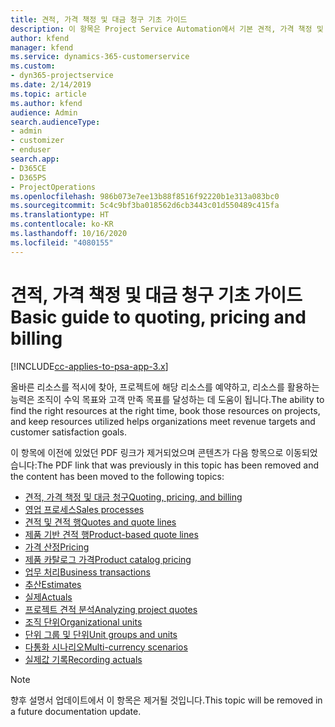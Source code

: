 ```yaml
---
title: 견적, 가격 책정 및 대금 청구 기초 가이드
description: 이 항목은 Project Service Automation에서 기본 견적, 가격 책정 및 대금 청구에 대한 정보 링크를 제공합니다.
author: kfend
manager: kfend
ms.service: dynamics-365-customerservice
ms.custom:
- dyn365-projectservice
ms.date: 2/14/2019
ms.topic: article
ms.author: kfend
audience: Admin
search.audienceType:
- admin
- customizer
- enduser
search.app:
- D365CE
- D365PS
- ProjectOperations
ms.openlocfilehash: 986b073e7ee13b88f8516f92220b1e313a083bc0
ms.sourcegitcommit: 5c4c9bf3ba018562d6cb3443c01d550489c415fa
ms.translationtype: HT
ms.contentlocale: ko-KR
ms.lasthandoff: 10/16/2020
ms.locfileid: "4080155"
---
```

# <a name="basic-guide-to-quoting-pricing-and-billing"></a><span data-ttu-id="9869d-103">견적, 가격 책정 및 대금 청구 기초 가이드</span><span class="sxs-lookup"><span data-stu-id="9869d-103">Basic guide to quoting, pricing and billing</span></span>

[!INCLUDE[cc-applies-to-psa-app-3.x](../../includes/cc-applies-to-psa-app-3x.md)]

<span data-ttu-id="9869d-104">올바른 리소스를 적시에 찾아, 프로젝트에 해당 리소스를 예약하고, 리소스를 활용하는 능력은 조직이 수익 목표와 고객 만족 목표를 달성하는 데 도움이 됩니다.</span><span class="sxs-lookup"><span data-stu-id="9869d-104">The ability to find the right resources at the right time, book those resources on projects, and keep resources utilized helps organizations meet revenue targets and customer satisfaction goals.</span></span> 

<span data-ttu-id="9869d-105">이 항목에 이전에 있었던 PDF 링크가 제거되었으며 콘텐츠가 다음 항목으로 이동되었습니다:</span><span class="sxs-lookup"><span data-stu-id="9869d-105">The PDF link that was previously in this topic has been removed and the content has been moved to the following topics:</span></span>

- [<span data-ttu-id="9869d-106">견적, 가격 책정 및 대금 청구</span><span class="sxs-lookup"><span data-stu-id="9869d-106">Quoting, pricing, and billing</span></span>](../quote-bill-price.md)
- [<span data-ttu-id="9869d-107">영업 프로세스</span><span class="sxs-lookup"><span data-stu-id="9869d-107">Sales processes</span></span>](../basic-sales-process.md)
- [<span data-ttu-id="9869d-108">견적 및 견적 행</span><span class="sxs-lookup"><span data-stu-id="9869d-108">Quotes and quote lines</span></span>](../basic-quote-lines.md)
- [<span data-ttu-id="9869d-109">제품 기반 견적 행</span><span class="sxs-lookup"><span data-stu-id="9869d-109">Product-based quote lines</span></span>](../product-based-quote-lines.md)
- [<span data-ttu-id="9869d-110">가격 산정</span><span class="sxs-lookup"><span data-stu-id="9869d-110">Pricing</span></span>](../basic-pricing.md)
- [<span data-ttu-id="9869d-111">제품 카탈로그 가격</span><span class="sxs-lookup"><span data-stu-id="9869d-111">Product catalog pricing</span></span>](../product-catalog-pricing.md)
- [<span data-ttu-id="9869d-112">업무 처리</span><span class="sxs-lookup"><span data-stu-id="9869d-112">Business transactions</span></span>](../basic-business-transactions.md)
- [<span data-ttu-id="9869d-113">추산</span><span class="sxs-lookup"><span data-stu-id="9869d-113">Estimates</span></span>](../estimates.md)
- [<span data-ttu-id="9869d-114">실제</span><span class="sxs-lookup"><span data-stu-id="9869d-114">Actuals</span></span>](../actuals.md)
- [<span data-ttu-id="9869d-115">프로젝트 견적 분석</span><span class="sxs-lookup"><span data-stu-id="9869d-115">Analyzing project quotes</span></span>](../basic-analyzing-quotes.md)
- [<span data-ttu-id="9869d-116">조직 단위</span><span class="sxs-lookup"><span data-stu-id="9869d-116">Organizational units</span></span>](../advanced-organizational.md)
- [<span data-ttu-id="9869d-117">단위 그룹 및 단위</span><span class="sxs-lookup"><span data-stu-id="9869d-117">Unit groups and units</span></span>](../advanced-units.md)
- [<span data-ttu-id="9869d-118">다통화 시나리오</span><span class="sxs-lookup"><span data-stu-id="9869d-118">Multi-currency scenarios</span></span>](../advanced-currency.md)
- [<span data-ttu-id="9869d-119">실제값 기록</span><span class="sxs-lookup"><span data-stu-id="9869d-119">Recording actuals</span></span>](../advanced-actuals.md)

> [!NOTE]
> <span data-ttu-id="9869d-120">향후 설명서 업데이트에서 이 항목은 제거될 것입니다.</span><span class="sxs-lookup"><span data-stu-id="9869d-120">This topic will be removed in a future documentation update.</span></span> 

